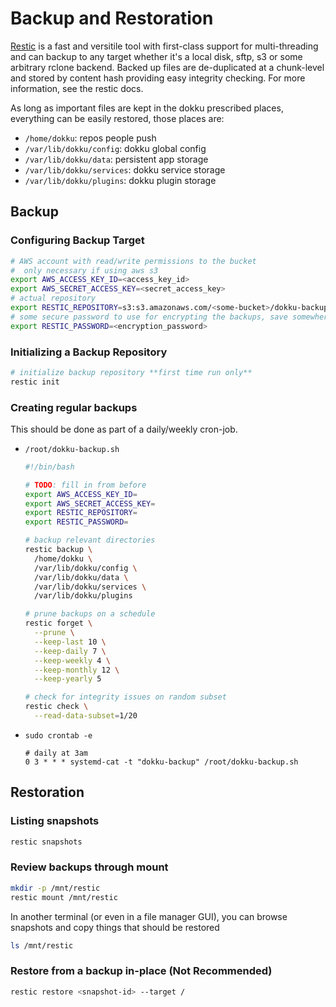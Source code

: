 # Backup and Restoration

[Restic](https://restic.net/) is a fast and versitile tool with first-class support for multi-threading and can backup to any target whether it's a local disk, sftp, s3 or some arbitrary rclone backend. Backed up files are de-duplicated at a chunk-level and stored by content hash providing easy integrity checking. For more information, see the restic docs.

As long as important files are kept in the dokku prescribed places, everything can be easily restored, those places are:
- `/home/dokku`: repos people push
- `/var/lib/dokku/config`: dokku global config
- `/var/lib/dokku/data`: persistent app storage
- `/var/lib/dokku/services`: dokku service storage
- `/var/lib/dokku/plugins`: dokku plugin storage

## Backup

### Configuring Backup Target

```bash
# AWS account with read/write permissions to the bucket
#  only necessary if using aws s3
export AWS_ACCESS_KEY_ID=<access_key_id>
export AWS_SECRET_ACCESS_KEY=<secret_access_key>
# actual repository
export RESTIC_REPOSITORY=s3:s3.amazonaws.com/<some-bucket>/dokku-backup/
# some secure password to use for encrypting the backups, save somewhere else
export RESTIC_PASSWORD=<encryption_password>
```

### Initializing a Backup Repository

```bash
# initialize backup repository **first time run only**
restic init
```

### Creating regular backups

This should be done as part of a daily/weekly cron-job.

- `/root/dokku-backup.sh`
  ```bash
  #!/bin/bash

  # TODO: fill in from before
  export AWS_ACCESS_KEY_ID=
  export AWS_SECRET_ACCESS_KEY=
  export RESTIC_REPOSITORY=
  export RESTIC_PASSWORD=

  # backup relevant directories
  restic backup \
    /home/dokku \
    /var/lib/dokku/config \
    /var/lib/dokku/data \
    /var/lib/dokku/services \
    /var/lib/dokku/plugins

  # prune backups on a schedule
  restic forget \
    --prune \
    --keep-last 10 \
    --keep-daily 7 \
    --keep-weekly 4 \
    --keep-monthly 12 \
    --keep-yearly 5

  # check for integrity issues on random subset
  restic check \
    --read-data-subset=1/20
  ```
- `sudo crontab -e`
  ```crontab
  # daily at 3am
  0 3 * * * systemd-cat -t "dokku-backup" /root/dokku-backup.sh
  ```

## Restoration

### Listing snapshots

```bash
restic snapshots
```

### Review backups through mount

```bash
mkdir -p /mnt/restic
restic mount /mnt/restic
```

In another terminal (or even in a file manager GUI), you can browse snapshots and copy things that should be restored
```bash
ls /mnt/restic
```

### Restore from a backup in-place (Not Recommended)

```bash
restic restore <snapshot-id> --target /
```
